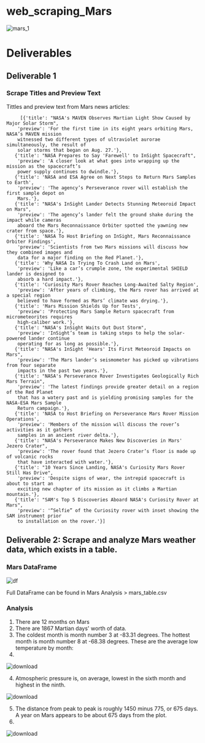# web_scraping_Mars
![mars_1](https://user-images.githubusercontent.com/119361768/222659098-afd84f8a-c20b-4429-af82-66e431c442cb.jpg)


# Deliverables

## Deliverable 1
### Scrape Titles and Preview Text 
Tittles and preview text from Mars news articles:
    
         [{'title': "NASA's MAVEN Observes Martian Light Show Caused by Major Solar Storm",
        'preview': 'For the first time in its eight years orbiting Mars, NASA’s MAVEN mission 
        witnessed two different types of ultraviolet aurorae simultaneously, the result of 
        solar storms that began on Aug. 27.'},
       {'title': "NASA Prepares to Say 'Farewell' to InSight Spacecraft",
        'preview': 'A closer look at what goes into wrapping up the mission as the spacecraft’s 
        power supply continues to dwindle.'},
       {'title': 'NASA and ESA Agree on Next Steps to Return Mars Samples to Earth',
        'preview': 'The agency’s Perseverance rover will establish the first sample depot on 
        Mars.'},
       {'title': "NASA's InSight Lander Detects Stunning Meteoroid Impact on Mars",
        'preview': 'The agency’s lander felt the ground shake during the impact while cameras 
        aboard the Mars Reconnaissance Orbiter spotted the yawning new crater from space.'},
       {'title': 'NASA To Host Briefing on InSight, Mars Reconnaissance Orbiter Findings',
        'preview': 'Scientists from two Mars missions will discuss how they combined images and 
        data for a major finding on the Red Planet.'},
       {'title': 'Why NASA Is Trying To Crash Land on Mars',
        'preview': 'Like a car’s crumple zone, the experimental SHIELD lander is designed to 
        absorb a hard impact.'},
       {'title': 'Curiosity Mars Rover Reaches Long-Awaited Salty Region',
        'preview': 'After years of climbing, the Mars rover has arrived at a special region 
        believed to have formed as Mars’ climate was drying.'},
       {'title': 'Mars Mission Shields Up for Tests',
        'preview': 'Protecting Mars Sample Return spacecraft from micrometeorites requires 
        high-caliber work.'},
       {'title': "NASA's InSight Waits Out Dust Storm",
        'preview': 'InSight’s team is taking steps to help the solar-powered lander continue 
        operating for as long as possible.'},
       {'title': "NASA's InSight 'Hears' Its First Meteoroid Impacts on Mars",
        'preview': 'The Mars lander’s seismometer has picked up vibrations from four separate 
        impacts in the past two years.'},
       {'title': "NASA's Perseverance Rover Investigates Geologically Rich Mars Terrain",
        'preview': 'The latest findings provide greater detail on a region of the Red Planet 
        that has a watery past and is yielding promising samples for the NASA-ESA Mars Sample 
        Return campaign.'},
       {'title': 'NASA to Host Briefing on Perseverance Mars Rover Mission Operations',
        'preview': 'Members of the mission will discuss the rover’s activities as it gathers 
        samples in an ancient river delta.'},
       {'title': "NASA's Perseverance Makes New Discoveries in Mars' Jezero Crater",
        'preview': 'The rover found that Jezero Crater’s floor is made up of volcanic rocks 
        that have interacted with water.'},
       {'title': "10 Years Since Landing, NASA's Curiosity Mars Rover Still Has Drive",
        'preview': 'Despite signs of wear, the intrepid spacecraft is about to start an 
        exciting new chapter of its mission as it climbs a Martian mountain.'},
       {'title': "SAM's Top 5 Discoveries Aboard NASA's Curiosity Rover at Mars",
        'preview': '“Selfie” of the Curiosity rover with inset showing the SAM instrument prior 
        to installation on the rover.'}]
  

## Deliverable 2: Scrape and analyze Mars weather data, which exists in a table.
### Mars DataFrame
![df](https://user-images.githubusercontent.com/119361768/222656995-14459e00-ee75-46ba-9ba5-3fe4fdeeb611.png)

Full DataFrame can be found in Mars Analysis > mars_table.csv

### Analysis
1. There are 12 months on Mars
2. There are 1867 Martian days' worth of data.
3. The coldest month is month number 3 at -83.31 degrees. The hottest month is month number 8 at -68.38 degrees. These are the average low temperature by month: 
4. 
![download](https://user-images.githubusercontent.com/119361768/222657866-f1f9fce3-a029-48be-9660-a066b672d1d1.png)

4. Atmospheric pressure is, on average, lowest in the sixth month and highest in the ninth.

![download](https://user-images.githubusercontent.com/119361768/222658187-b0664716-cb15-4a04-9243-acd862e9e6e9.png)

5. The distance from peak to peak is roughly 1450 minus 775, or 675 days. A year on Mars appears to be about 675 days from the plot.
6. 
![download](https://user-images.githubusercontent.com/119361768/222658331-6b7b3577-25ca-4b56-8a0a-f4a3faf99d3c.png)

